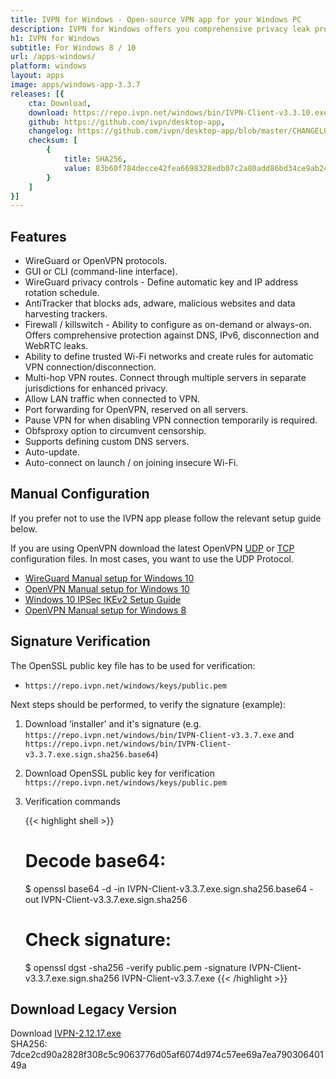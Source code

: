 ```yaml
---
title: IVPN for Windows - Open-source VPN app for your Windows PC
description: IVPN for Windows offers you comprehensive privacy leak protection with the IVPN firewall, automatic connection on insecure Wi-Fi and Multi-hop.
h1: IVPN for Windows
subtitle: For Windows 8 / 10
url: /apps-windows/
platform: windows
layout: apps
image: apps/windows-app-3.3.7
releases: [{
    cta: Download,
    download: https://repo.ivpn.net/windows/bin/IVPN-Client-v3.3.10.exe,
    github: https://github.com/ivpn/desktop-app,
    changelog: https://github.com/ivpn/desktop-app/blob/master/CHANGELOG.md,
    checksum: [
        {
            title: SHA256,
            value: 83b60f784decce42fea6698328edb07c2a80add86bd34ce9ab242e5d49dfa7e2
        }
    ]
}]
---
```

## Features

- WireGuard or OpenVPN protocols.
- GUI or CLI (command-line interface).
- WireGuard privacy controls - Define automatic key and IP address rotation schedule.
- AntiTracker that blocks ads, adware, malicious websites and data harvesting trackers.
- Firewall / killswitch - Ability to configure as on-demand or always-on. Offers comprehensive protection against DNS, IPv6, disconnection and WebRTC leaks.
- Ability to define trusted Wi-Fi networks and create rules for automatic VPN connection/disconnection.
- Multi-hop VPN routes. Connect through multiple servers in separate jurisdictions for enhanced privacy.
- Allow LAN traffic when connected to VPN.
- Port forwarding for OpenVPN, reserved on all servers.
- Pause VPN for when disabling VPN connection temporarily is required.
- Obfsproxy option to circumvent censorship.
- Supports defining custom DNS servers.
- Auto-update.
- Auto-connect on launch / on joining insecure Wi-Fi.

## Manual Configuration

If you prefer not to use the IVPN app please follow the relevant setup guide below.

If you are using OpenVPN download the latest OpenVPN [UDP](/releases/config/ivpn-openvpn-config.zip) or [TCP](/releases/config/ivpn-openvpn-config-tcp.zip) configuration files. In most cases, you want to use the UDP Protocol.

- [WireGuard Manual setup for Windows 10](/setup/windows-10-wireguard/)  
- [OpenVPN Manual setup for Windows 10](/setup/windows-10-openvpn-community/)  
- [Windows 10 IPSec IKEv2 Setup Guide](/setup/windows-10-ipsec-with-ikev2/)  
- [OpenVPN Manual setup for Windows 8](/setup/windows-8-openvpn-community/)  

## Signature Verification

The OpenSSL public key file has to be used for verification:

* `https://repo.ivpn.net/windows/keys/public.pem`

Next steps should be performed, to verify the signature (example):

1.  Download ‘installer' and it's signature (e.g. `https://repo.ivpn.net/windows/bin/IVPN-Client-v3.3.7.exe` and `https://repo.ivpn.net/windows/bin/IVPN-Client-v3.3.7.exe.sign.sha256.base64`)
2.  Download OpenSSL public key for verification `https://repo.ivpn.net/windows/keys/public.pem`
3.  Verification commands 

    {{< highlight shell >}}
    # Decode base64:
    $ openssl base64 -d -in IVPN-Client-v3.3.7.exe.sign.sha256.base64 -out IVPN-Client-v3.3.7.exe.sign.sha256
    # Check signature:
    $ openssl dgst -sha256 -verify public.pem -signature IVPN-Client-v3.3.7.exe.sign.sha256 IVPN-Client-v3.3.7.exe
    {{< /highlight >}}

## Download Legacy Version

Download [IVPN-2.12.17.exe](https://cdn.ivpn.net/releases/win/IVPN-Client-v2.12.17.exe)  
SHA256: 7dce2cd90a2828f308c5c9063776d05af6074d974c57ee69a7ea79030640149a  
